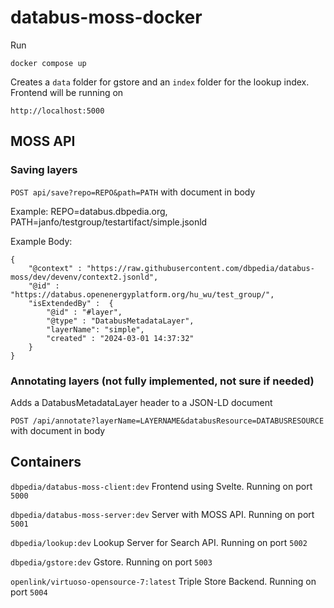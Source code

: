 # databus-moss-docker

Run

```
docker compose up
```

Creates a `data` folder for gstore and an `index` folder for the lookup index. Frontend will be running on

```
http://localhost:5000
```
## MOSS API

### Saving layers

`POST api/save?repo=REPO&path=PATH` with document in body

Example: REPO=databus.dbpedia.org, PATH=janfo/testgroup/testartifact/simple.jsonld

Example Body:
```
{
    "@context" : "https://raw.githubusercontent.com/dbpedia/databus-moss/dev/devenv/context2.jsonld",
    "@id" : "https://databus.openenergyplatform.org/hu_wu/test_group/",
    "isExtendedBy" :  {
        "@id" : "#layer",
        "@type" : "DatabusMetadataLayer",
        "layerName": "simple",
        "created" : "2024-03-01 14:37:32"
    }
}
```

### Annotating layers (not fully implemented, not sure if needed)
Adds a DatabusMetadataLayer header to a JSON-LD document

`POST /api/annotate?layerName=LAYERNAME&databusResource=DATABUSRESOURCE` with document in body


## Containers

`dbpedia/databus-moss-client:dev`
Frontend using Svelte. Running on port `5000`

`dbpedia/databus-moss-server:dev` 
Server with MOSS API. Running on port `5001`

`dbpedia/lookup:dev`
Lookup Server for Search API. Running on port `5002`

`dbpedia/gstore:dev`
Gstore. Running on port `5003`

`openlink/virtuoso-opensource-7:latest`
Triple Store Backend. Running on port `5004`
